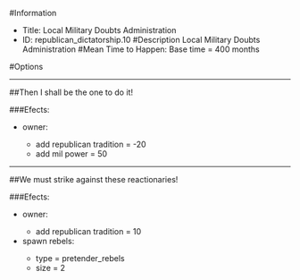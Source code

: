 #Information
 - Title: Local Military Doubts Administration
 - ID: republican_dictatorship.10
#Description
Local Military Doubts Administration
#Mean Time to Happen:
Base time = 400 months

#Options

___
##Then I shall be the one to do it!

###Efects:<ul><li>owner:</li><ul><li>add republican tradition = -20</li><li>add mil power = 50</li></ul></ul>

___
##We must strike against these reactionaries!

###Efects:<ul><li>owner:</li><ul><li>add republican tradition = 10</li></ul><li>spawn rebels:</li><ul><li>type = pretender_rebels</li><li>size = 2</li></ul></ul>
